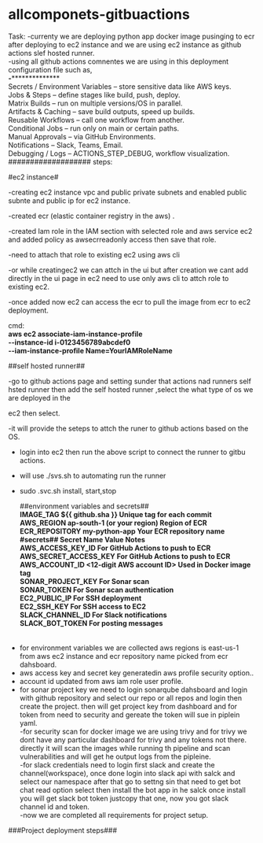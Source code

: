 # allcomponets-gitbuactions
Task:
-currenty we are deploying python app docker image pusinging to ecr after deploying to ec2 instance and we are using ec2 instance as github actions slef hosted runner.  
-using all github  actions comnentes we are using in this  deployment configuration file such as,  
**-****************  
Secrets / Environment Variables – store sensitive data like AWS keys.  
Jobs & Steps – define stages like build, push, deploy.  
Matrix Builds – run on multiple versions/OS in parallel.  
Artifacts & Caching – save build outputs, speed up builds.  
Reusable Workflows – call one workflow from another.  
Conditional Jobs – run only on main or certain paths.  
Manual Approvals – via GitHub Environments.  
Notifications – Slack, Teams, Email.  
Debugging / Logs – ACTIONS_STEP_DEBUG, workflow visualization.  
###################
steps:

#ec2 instance# 

-creating ec2 instance vpc and public private subnets and enabled public subnte and public ip for ec2 instance.

-created ecr (elastic container registry in the aws) .


-created Iam role in the IAM section with selected role and aws service ec2 and added policy as awsecrreadonly access then save that role.

-need to attach that role to existing ec2 using aws cli

-or while creatingec2 we can attch in the ui but after creation we cant add directly in the ui page in ec2 need to use only aws cli to attch role to existing ec2.

-once added now  ec2 can access the ecr to pull the image from ecr to  ec2 deployment.

cmd:  
**aws ec2 associate-iam-instance-profile \
    --instance-id i-0123456789abcdef0 \
    --iam-instance-profile Name=YourIAMRoleName**


##self hosted runner##

-go to github actions page and setting sunder that actions nad runners self  hsted runner then add the self hosted runner ,select the what type of os we are deployed in the 

ec2 then select.

-it will provide the seteps to attch the runer to github actions based on the OS.


- login into ec2 then run the above script to connect the runner to gitbu actions.

- will use ./svs.sh to automating run the runner

- sudo .svc.sh install,  start,stop


  ##environment variables and secrets##  
**IMAGE_TAG	${{ github.sha }}	Unique tag for each commit  
AWS_REGION	ap-south-1 (or your region)	Region of ECR  
ECR_REPOSITORY	my-python-app	Your ECR repository name  
#secrets##
Secret Name	Value	Notes  
AWS_ACCESS_KEY_ID	<your IAM user access key>	For GitHub Actions to push to ECR  
AWS_SECRET_ACCESS_KEY	<your IAM user secret>	For GitHub Actions to push to ECR  
AWS_ACCOUNT_ID	<12-digit AWS account ID>	Used in Docker image tag  
SONAR_PROJECT_KEY	<your SonarQube project key>	For Sonar scan  
SONAR_TOKEN	<your SonarQube token>	For Sonar scan authentication  
EC2_PUBLIC_IP	<your EC2 public IP>	For SSH deployment  
EC2_SSH_KEY	<your private SSH key>	For SSH access to EC2  
SLACK_CHANNEL_ID	<channel ID>	For Slack notifications  
SLACK_BOT_TOKEN	<Slack bot token>	For posting messages**


######  
- for environment variables we are collected aws regions is east-us-1 from aws ec2 instance and ecr repository name picked from ecr dahsboard.
- aws access key  and secret key generatedin aws profile security option..
- account id updated from aws  iam role user profile.
- for sonar  project key we need to login sonarqube dahsboard  and login  with github repository and select our repo or all repos and login then create the project. then will get project key from
dashboard and for token from need to security and gereate the token will sue in piplein yaml.  
-for security scan for docker image we are using trivy and for trivy we dont have any particular dashboard for trivy and any tokens not there. directly it will scan the images while  running th pipeline  and scan vulnerabilities and will get he output logs from  the pipleine.  
-for slack credentials need to login first slack and create the channel(workspace), once done login into slack api with salck and select our namespace after that go to settng sin that need to get bot chat read option select then install the bot app in he salck once install you will get slack bot token justcopy that one, now you got slack channel id and token.  
-now we are completed all requirements for  project setup.  

###Project deployment steps### 



